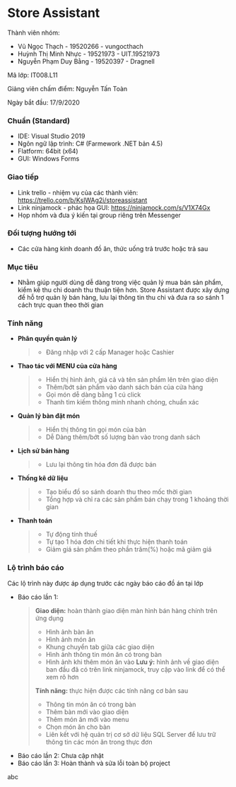 # **Store Assistant**

Thành viên nhóm:
+ Vũ Ngọc Thạch - 19520266 - vungocthach
+ Huỳnh Thị Minh Nhực - 19521973 - UIT.19521973 
+ Nguyễn Phạm Duy Bằng - 19520397 - Dragnell

Mã lớp: IT008.L11

Giảng viên chấm điểm: Nguyễn Tấn Toàn

Ngày bắt đầu: 17/9/2020
        
### Chuẩn (Standard)

+ IDE: Visual Studio 2019
+ Ngôn ngữ lập trình: C# (Farmework .NET bản 4.5)
+ Flatform: 64bit (x64)
+ GUI: Windows Forms

### Giao tiếp

+ Link trello - nhiệm vụ của các thành viên: https://trello.com/b/KslWAg2i/storeassistant
+ Link ninjamock - phác họa GUI: https://ninjamock.com/s/V1X74Gx
+ Họp nhóm và đưa ý kiến tại group riêng trên Messenger

### Đối tượng hướng tới

+ Các cửa hàng kinh doanh đồ ăn, thức uống trả trước hoặc trả sau 

### Mục tiêu

+ Nhằm giúp người dùng dễ dàng trong việc quản lý mua bán sản phẩm, kiểm kê thu chi doanh thu thuận tiện hơn. Store Assistant được xây dựng để hỗ trợ quản lý bán hàng, lưu lại thông tin thu chi và đưa ra so sánh 1 cách trực quan theo thời gian

### Tính năng

+ **Phân quyền quản lý** 
	>* Đăng nhập với 2 cấp Manager hoặc Cashier
+ **Thao tác với MENU của cửa hàng**
	>* Hiển thị hình ảnh, giá cả và tên sản phẩm lên trên giao diện
	>* Thêm/bớt sản phẩm vào danh sách bán của cửa hàng
	>* Gọi món dễ dàng bằng 1 cú click
	>* Thanh tìm kiếm thông minh nhanh chóng, chuẩn xác 
+ **Quản lý bàn đặt món**
	>* Hiển thị thông tin gọi món của bàn
	>* Dễ Dàng thêm/bớt số lượng bàn vào trong danh sách
+ **Lịch sử bán hàng**
	>* Lưu lại thông tin hóa đơn đã được bán
+ **Thống kê dữ liệu**
	>* Tạo biểu đồ so sánh doanh thu theo mốc thời gian 
	>* Tổng hợp và chỉ ra các sản phẩm bán chạy trong 1 khoảng thời gian
+ **Thanh toán**
	>* Tự động tính thuế
	>* Tự tạo 1 hóa đơn chi tiết khi thực hiện thanh toán
	>* Giảm giá sản phẩm theo phần trăm(%) hoặc mã giảm giá 
	
### Lộ trình báo cáo

Các lộ trình này được áp dụng trước các ngày báo cáo đồ án tại lớp
+ Báo cáo lần 1: 
	> **Giao diện:** hoàn thành giao diện màn hình bán hàng chính trên ứng dụng
	>* Hình ảnh bàn ăn
	>* Hình ảnh món ăn
	>* Khung chuyển tab giữa các giao diện
	>* Hình ảnh thông tin món ăn có trong bàn
	>* Hình ảnh khi thêm món ăn vào
	>  **Lưu ý:** hình ảnh về giao diện ban đầu đã có trên link ninjamock, truy cập vào link để có thể xem rõ hơn
	>
	> **Tính năng:**  thực hiện được các tính năng cơ bản sau
	>* Thông tin món ăn có trong bàn
	>* Thêm bàn mới vào giao diện
	>* Thêm món ăn mới vào menu
	>* Chọn món ăn cho bàn
	>* Liên kết với hệ quản trị cơ sở dữ liệu SQL Server để lưu trữ thông tin các món ăn trong thực đơn
+ Báo cáo lần 2: Chưa cập nhật
+ Báo cáo lần 3: Hoàn thành và sửa lỗi toàn bộ project


abc